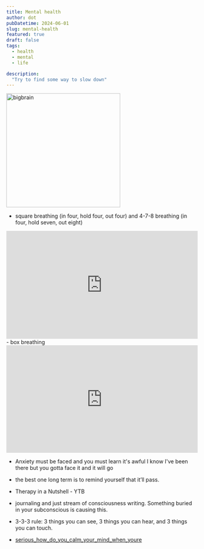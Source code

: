 ```yaml
---
title: Mental health
author: dot
pubDatetime: 2024-06-01
slug: mental-health
featured: true
draft: false
tags:
  - health
  - mental
  - life

description:
  "Try to find some way to slow down"
---
```


<img src="https://cdn.jsdelivr.net/gh/h3x311/upic@main/LC3/2024/mUki5Ctest.png" alt="bigbrain" width="300"/>

- square breathing (in four, hold four, out four) and 4-7-8 breathing (in four, hold seven, out eight) 
<div style="position:relative; padding-bottom:56.25%; height:0; overflow:hidden;">
    <iframe src="https://www.youtube.com/embed/QHXja7FUPJc" style="position:absolute; top:0; left:0; width:100%; height:100%;" frameborder="0" allow="accelerometer; autoplay; clipboard-write; encrypted-media; gyroscope; picture-in-picture" allowfullscreen></iframe>
</div>
- box breathing
<div style="position:relative; padding-bottom:56.25%; height:0; overflow:hidden;">
    <iframe src="https://www.youtube.com/embed/FJJazKtH_9I" style="position:absolute; top:0; left:0; width:100%; height:100%;" frameborder="0" allow="accelerometer; autoplay; clipboard-write; encrypted-media; gyroscope; picture-in-picture" allowfullscreen></iframe>
</div>

- Anxiety must be faced and you must learn it's awful I know I've been there but you gotta face it and it will go

- the best one long term is to remind yourself that it’ll pass.

- Therapy in a Nutshell - YTB

- journaling and just stream of consciousness writing. Something buried in your subconscious is causing this.

- 3-3-3 rule: 3 things you can see, 3 things you can hear, and 3 things you can touch.

- [serious_how_do_you_calm_your_mind_when_youre](https://www.reddit.com/r/AskReddit/comments/12gsalz/serious_how_do_you_calm_your_mind_when_youre/)
